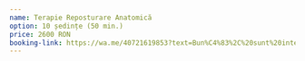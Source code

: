 ```yaml
---
name: Terapie Reposturare Anatomică
option: 10 ședințe (50 min.)
price: 2600 RON
booking-link: https://wa.me/40721619853?text=Bun%C4%83%2C%20sunt%20interesat%C4%83%20de%20procedura%20%22Terapie%20Reposturare%20Anatomic%C4%83%2010%20%C8%99edin%C8%9Be%20(50%20min.)%202600%20RON%22
---
```

